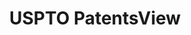 ---
layout: default
bigquery: https://console.cloud.google.com/bigquery?p=patents-public-data&d=patentsview&page=dataset
citation: Attribution should be given to PatentsView for use, distribution, or derivative
  works.
code: https://github.com/CSSIP-AIR/PatentsView-Code-Snippets/
contributors: USPTO
cost: None
description: 'PatentsView includes US patent data including raw data (summaries, applications,
  pregrant applications), disambugations of inventors and assignees, and inventor
  gender estimates.  Also foreign priority data, # of figures and sheets, and government
  interest statements.'
documentation: https://patentsview.org/query/builder-faqs
last_edit: 04/05/2022, 08:46:17
location: https://patentsview.org/
maintained_by: USPTO
record_creation_timestamp: 12/2/2020 17:20:46
schema_fields:
- publication_number
- section_id
- gi_statement
- level_three
- disamb_inventor_id_20171003
- subcategory_id
- disamb_inventor_id_20181127
- role
- lname
- disamb_inventor_id_20191231
- doc_type
- organization_id
- city
- applicant_type
- contract_award_number
- disamb_assignee_id_20190312
- reldocno
- subgroup
- classification_level
- doctype
- action_date
- lapse_of_patent
- withdrawn
- inventor_id
- assignee_id
- num_claims
- country_transformed
- term_extension
- rawassignee_id
- disamb_assignee_id_20190820
- subclass
- state
- fname
- _371_date
- disamb_assignee_id_20181127
- term_grant
- disamb_inventor_id_20191008
- subgroup_id
- male
- classification_value
- date
- main_group
- mainclass_id
- disamb_inventor_id_20200929
- patent_id
- rawlocation_id
- disamb_inventor_id_20190312
- sector_title
- filename
- field_title
- disamb_inventor_id_20190820
- lawyer_id
- name_last
- rawinventor_id
- abstract
- county
- category_id
- disamb_assignee_id_20200331
- attribution_status
- id
- group_id
- disclaimer_date
- sequence
- disamb_assignee_id_20200630
- section
- citation_id
- organization
- disamb_inventor_id_20200630
- type
- series_code
- dependent
- disamb_inventor_id_20171226
- designation
- country
- relkind
- text
- kind
- uuid
- _102_date
- field_id
- f102_date
- disamb_inventor_id_20170307
- number
- application_id
- ipc_class
- term_disclaimer
- deceased
- f371_date
- num_sheets
- level_one
- num
- level_two
- subclass_id
- longitude
- disamb_inventor_id_20201229
- status
- latin_name
- num_figures
- variety
- exemplary
- rel_id
- name_first
- disamb_assignee_id_20200929
- title
- disamb_inventor_id_20170808
- subsection_id
- classification_status
- male_flag
- group
- latlong
- state_fips
- disamb_inventor_id_20200331
- category
- county_fips
- rule_47
- classification_data_source
- disamb_assignee_id_20191231
- name
- disamb_inventor_id_20180528
- latitude
- symbol_position
- ipc_version_indicator
- disamb_assignee_id_20191008
- location_id
- length
shortname: patentsview
tags:
- disambiguation
- United States
- gender
terms_of_use: Creative Commons Attribution 4.0 International License.
timeframe: 1963-1999
title: USPTO PatentsView
uuid: cf1780b1-e265-4e49-8d1d-83b9cfe0fd9a
---